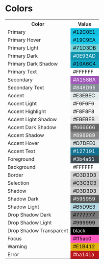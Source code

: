 # Colors

<table>
    <tr>
        <th>Color</th>
        <th>Value</th>
    </tr>
    <tr>
        <td>Primary</td>
        <td style="background:#12C0E1;color:black">#12C0E1</td>
    </tr>
   <tr>
        <td>Primary Hover</td>
        <td style="background:#19C9EA;color:black">#19C9EA</td>
    </tr>
    <tr>
        <td>Primary Light</td>
        <td style="background:#71D3DB;color:black">#71D3DB</td>
    </tr>
    <tr>
        <td>Primary Dark</td>
        <td style="background:#0E93AD;color:white">#0E93AD</td>
    </tr>
    <tr>
        <td>Primary Dark Shadow</td>
        <td style="background:#10A6C4;color:black">#10A6C4</td>
    </tr>
    <tr>
        <td>Primary Text</td>
        <td style="background:#FFFFFF;color:black">#FFFFFF</td>
    </tr>
    <tr>
        <td>Secondary</td>
        <td style="background:#A158BA;color:white">#A158BA</td>
    </tr>
    <tr>
        <td>Secondary Text</td>
        <td style="background:#848D95;color:white">#848D95</td>
    </tr>
    <tr>
        <td>Accent</td>
        <td style="background:#E3EBEC;color:black">#E3EBEC</td>
    </tr>
    <tr>
        <td>Accent Light</td>
        <td style="background:#F6F6F6;color:black">#F6F6F6</td>
    </tr>
    <tr>
        <td>Accent Highlight</td>
        <td style="background:#F8F8F8;color:black">#F8F8F8</td>
    </tr>
    <tr>
        <td>Accent Light Shadow</td>
        <td style="background:#EBEBEB;color:black">#EBEBEB</td>
    </tr>
    <tr>
        <td>Accent Dark Shadow</td>
        <td style="background:#666666;color:white">#666666</td>
    </tr>
    <tr>
        <td>Accent Shadow</td>
        <td style="background:#898989;color:white">#898989</td>
    </tr>
    <tr>
        <td>Accent Hover</td>
        <td style="background:#D7DFE0;color:black">#D7DFE0</td>
    </tr>
    <tr>
        <td>Accent Text</td>
        <td style="background:#127191;color:white">#127191</td>
    </tr>
    <tr>
        <td>Foreground</td>
        <td style="background:#3b4a51;color:white">#3b4a51</td>
    </tr>
    <tr>
        <td>Background</td>
        <td style="background:#FFFFFF;color:black">#FFFFFF</td>
    </tr>
    <tr>
        <td>Border</td>
        <td style="background:#D3D3D3;color:black">#D3D3D3</td>
    </tr>
    <tr>
        <td>Selection</td>
        <td style="background:#C3C3C3;color:black">#C3C3C3</td>
    </tr>
    <tr>
        <td>Shadow</td>
        <td style="background:#D3D3D3;color:black">#D3D3D3</td>
    </tr>
    <tr>
        <td>Shadow Dark</td>
        <td style="background:#595959;color:white">#595959</td>
    </tr>
    <tr>
        <td>Shadow Light</td>
        <td style="background:#B5D9E3;color:black">#B5D9E3</td>
    </tr>
    <tr>
        <td>Drop Shadow Dark</td>
        <td style="background:#777777;color:black">#777777</td>
    </tr>
    <tr>
        <td>Drop Shadow Light</td>
        <td style="background:#999999;color:black">#999999</td>
    </tr>
    <tr>
        <td>Drop Shadow Transparent</td>
        <td style="background:black;color:white">black</td>
    </tr>
    <tr>
        <td>Focus</td>
        <td style="background:#ff5ac0;color:black">#ff5ac0</td>
    </tr>
    <tr>
        <td>Warning</td>
        <td style="background:#E1B412;color:black">#E1B412</td>
    </tr>
    <tr>
        <td>Error</td>
        <td style="background:#ba141a;color:white">#ba141a</td>
    </tr>
</table>
